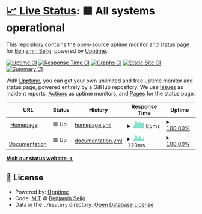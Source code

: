 # [📈 Live Status](https://status.loapu.dev): <!--live status--> **🟩 All systems operational**

This repository contains the open-source uptime monitor and status page for [Benjamin Selig](https://loapu.dev), powered by [Upptime](https://github.com/upptime/upptime).

[![Uptime CI](https://github.com/Loapu/status.loapu.dev/workflows/Uptime%20CI/badge.svg)](https://github.com/Loapu/status.loapu.dev/actions?query=workflow%3A%22Uptime+CI%22)
[![Response Time CI](https://github.com/Loapu/status.loapu.dev/workflows/Response%20Time%20CI/badge.svg)](https://github.com/Loapu/status.loapu.dev/actions?query=workflow%3A%22Response+Time+CI%22)
[![Graphs CI](https://github.com/Loapu/status.loapu.dev/workflows/Graphs%20CI/badge.svg)](https://github.com/Loapu/status.loapu.dev/actions?query=workflow%3A%22Graphs+CI%22)
[![Static Site CI](https://github.com/Loapu/status.loapu.dev/workflows/Static%20Site%20CI/badge.svg)](https://github.com/Loapu/status.loapu.dev/actions?query=workflow%3A%22Static+Site+CI%22)
[![Summary CI](https://github.com/Loapu/status.loapu.dev/workflows/Summary%20CI/badge.svg)](https://github.com/Loapu/status.loapu.dev/actions?query=workflow%3A%22Summary+CI%22)

With [Upptime](https://upptime.js.org), you can get your own unlimited and free uptime monitor and status page, powered entirely by a GitHub repository. We use [Issues](https://github.com/Loapu/status.loapu.dev/issues) as incident reports, [Actions](https://github.com/Loapu/status.loapu.dev/actions) as uptime monitors, and [Pages](https://status.loapu.dev) for the status page.

<!--start: status pages-->
<!-- This summary is generated by Upptime (https://github.com/upptime/upptime) -->
<!-- Do not edit this manually, your changes will be overwritten -->
<!-- prettier-ignore -->
| URL | Status | History | Response Time | Uptime |
| --- | ------ | ------- | ------------- | ------ |
| <img alt="" src="https://icons.duckduckgo.com/ip3/loapu.dev.ico" height="13"> [Homepage](https://loapu.dev) | 🟩 Up | [homepage.yml](https://github.com/Loapu/status.loapu.dev/commits/HEAD/history/homepage.yml) | <details><summary><img alt="Response time graph" src="./graphs/homepage/response-time-week.png" height="20"> 85ms</summary><br><a href="https://status.loapu.dev/history/homepage"><img alt="Response time 108" src="https://img.shields.io/endpoint?url=https%3A%2F%2Fraw.githubusercontent.com%2FLoapu%2Fstatus.loapu.dev%2FHEAD%2Fapi%2Fhomepage%2Fresponse-time.json"></a><br><a href="https://status.loapu.dev/history/homepage"><img alt="24-hour response time 98" src="https://img.shields.io/endpoint?url=https%3A%2F%2Fraw.githubusercontent.com%2FLoapu%2Fstatus.loapu.dev%2FHEAD%2Fapi%2Fhomepage%2Fresponse-time-day.json"></a><br><a href="https://status.loapu.dev/history/homepage"><img alt="7-day response time 85" src="https://img.shields.io/endpoint?url=https%3A%2F%2Fraw.githubusercontent.com%2FLoapu%2Fstatus.loapu.dev%2FHEAD%2Fapi%2Fhomepage%2Fresponse-time-week.json"></a><br><a href="https://status.loapu.dev/history/homepage"><img alt="30-day response time 94" src="https://img.shields.io/endpoint?url=https%3A%2F%2Fraw.githubusercontent.com%2FLoapu%2Fstatus.loapu.dev%2FHEAD%2Fapi%2Fhomepage%2Fresponse-time-month.json"></a><br><a href="https://status.loapu.dev/history/homepage"><img alt="1-year response time 108" src="https://img.shields.io/endpoint?url=https%3A%2F%2Fraw.githubusercontent.com%2FLoapu%2Fstatus.loapu.dev%2FHEAD%2Fapi%2Fhomepage%2Fresponse-time-year.json"></a></details> | <details><summary><a href="https://status.loapu.dev/history/homepage">100.00%</a></summary><a href="https://status.loapu.dev/history/homepage"><img alt="All-time uptime 100.00%" src="https://img.shields.io/endpoint?url=https%3A%2F%2Fraw.githubusercontent.com%2FLoapu%2Fstatus.loapu.dev%2FHEAD%2Fapi%2Fhomepage%2Fuptime.json"></a><br><a href="https://status.loapu.dev/history/homepage"><img alt="24-hour uptime 100.00%" src="https://img.shields.io/endpoint?url=https%3A%2F%2Fraw.githubusercontent.com%2FLoapu%2Fstatus.loapu.dev%2FHEAD%2Fapi%2Fhomepage%2Fuptime-day.json"></a><br><a href="https://status.loapu.dev/history/homepage"><img alt="7-day uptime 100.00%" src="https://img.shields.io/endpoint?url=https%3A%2F%2Fraw.githubusercontent.com%2FLoapu%2Fstatus.loapu.dev%2FHEAD%2Fapi%2Fhomepage%2Fuptime-week.json"></a><br><a href="https://status.loapu.dev/history/homepage"><img alt="30-day uptime 100.00%" src="https://img.shields.io/endpoint?url=https%3A%2F%2Fraw.githubusercontent.com%2FLoapu%2Fstatus.loapu.dev%2FHEAD%2Fapi%2Fhomepage%2Fuptime-month.json"></a><br><a href="https://status.loapu.dev/history/homepage"><img alt="1-year uptime 100.00%" src="https://img.shields.io/endpoint?url=https%3A%2F%2Fraw.githubusercontent.com%2FLoapu%2Fstatus.loapu.dev%2FHEAD%2Fapi%2Fhomepage%2Fuptime-year.json"></a></details>
| <img alt="" src="https://icons.duckduckgo.com/ip3/docs.loapu.dev.ico" height="13"> [Documentation](https://docs.loapu.dev) | 🟩 Up | [documentation.yml](https://github.com/Loapu/status.loapu.dev/commits/HEAD/history/documentation.yml) | <details><summary><img alt="Response time graph" src="./graphs/documentation/response-time-week.png" height="20"> 120ms</summary><br><a href="https://status.loapu.dev/history/documentation"><img alt="Response time 151" src="https://img.shields.io/endpoint?url=https%3A%2F%2Fraw.githubusercontent.com%2FLoapu%2Fstatus.loapu.dev%2FHEAD%2Fapi%2Fdocumentation%2Fresponse-time.json"></a><br><a href="https://status.loapu.dev/history/documentation"><img alt="24-hour response time 177" src="https://img.shields.io/endpoint?url=https%3A%2F%2Fraw.githubusercontent.com%2FLoapu%2Fstatus.loapu.dev%2FHEAD%2Fapi%2Fdocumentation%2Fresponse-time-day.json"></a><br><a href="https://status.loapu.dev/history/documentation"><img alt="7-day response time 120" src="https://img.shields.io/endpoint?url=https%3A%2F%2Fraw.githubusercontent.com%2FLoapu%2Fstatus.loapu.dev%2FHEAD%2Fapi%2Fdocumentation%2Fresponse-time-week.json"></a><br><a href="https://status.loapu.dev/history/documentation"><img alt="30-day response time 134" src="https://img.shields.io/endpoint?url=https%3A%2F%2Fraw.githubusercontent.com%2FLoapu%2Fstatus.loapu.dev%2FHEAD%2Fapi%2Fdocumentation%2Fresponse-time-month.json"></a><br><a href="https://status.loapu.dev/history/documentation"><img alt="1-year response time 151" src="https://img.shields.io/endpoint?url=https%3A%2F%2Fraw.githubusercontent.com%2FLoapu%2Fstatus.loapu.dev%2FHEAD%2Fapi%2Fdocumentation%2Fresponse-time-year.json"></a></details> | <details><summary><a href="https://status.loapu.dev/history/documentation">100.00%</a></summary><a href="https://status.loapu.dev/history/documentation"><img alt="All-time uptime 100.00%" src="https://img.shields.io/endpoint?url=https%3A%2F%2Fraw.githubusercontent.com%2FLoapu%2Fstatus.loapu.dev%2FHEAD%2Fapi%2Fdocumentation%2Fuptime.json"></a><br><a href="https://status.loapu.dev/history/documentation"><img alt="24-hour uptime 100.00%" src="https://img.shields.io/endpoint?url=https%3A%2F%2Fraw.githubusercontent.com%2FLoapu%2Fstatus.loapu.dev%2FHEAD%2Fapi%2Fdocumentation%2Fuptime-day.json"></a><br><a href="https://status.loapu.dev/history/documentation"><img alt="7-day uptime 100.00%" src="https://img.shields.io/endpoint?url=https%3A%2F%2Fraw.githubusercontent.com%2FLoapu%2Fstatus.loapu.dev%2FHEAD%2Fapi%2Fdocumentation%2Fuptime-week.json"></a><br><a href="https://status.loapu.dev/history/documentation"><img alt="30-day uptime 100.00%" src="https://img.shields.io/endpoint?url=https%3A%2F%2Fraw.githubusercontent.com%2FLoapu%2Fstatus.loapu.dev%2FHEAD%2Fapi%2Fdocumentation%2Fuptime-month.json"></a><br><a href="https://status.loapu.dev/history/documentation"><img alt="1-year uptime 100.00%" src="https://img.shields.io/endpoint?url=https%3A%2F%2Fraw.githubusercontent.com%2FLoapu%2Fstatus.loapu.dev%2FHEAD%2Fapi%2Fdocumentation%2Fuptime-year.json"></a></details>

<!--end: status pages-->

[**Visit our status website →**](https://status.loapu.dev)

## 📄 License

- Powered by: [Upptime](https://github.com/upptime/upptime)
- Code: [MIT](./LICENSE) © [Benjamin Selig](https://loapu.dev)
- Data in the `./history` directory: [Open Database License](https://opendatacommons.org/licenses/odbl/1-0/)
